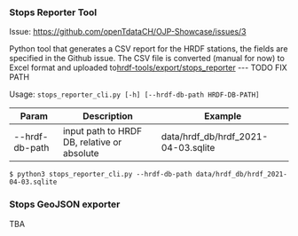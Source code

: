 ### Stops Reporter Tool

Issue: https://github.com/openTdataCH/OJP-Showcase/issues/3

Python tool that generates a CSV report for the HRDF stations, the fields are specified in the Github issue.
The CSV file is converted (manual for now) to Excel format and uploaded to[hrdf-tools/export/stops_reporter](hrdf-toolsexport/stops_reporter) --- TODO FIX PATH

Usage: `stops_reporter_cli.py [-h] [--hrdf-db-path HRDF-DB-PATH]`

|Param|Description|Example|
|--|--|--|
|--hrdf-db-path|input path to HRDF DB, relative or absolute|data/hrdf_db/hrdf_2021-04-03.sqlite|

`$ python3 stops_reporter_cli.py --hrdf-db-path data/hrdf_db/hrdf_2021-04-03.sqlite`

### Stops GeoJSON exporter

TBA